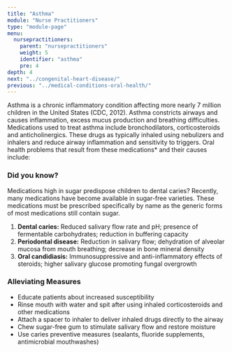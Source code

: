 ```yaml
---
title: "Asthma"
module: "Nurse Practitioners"
type: "module-page"
menu:
  nursepractitioners:
    parent: "nursepractitioners"
    weight: 5
    identifier: "asthma"
    pre: 4
depth: 4
next: "../congenital-heart-disease/"
previous: "../medical-conditions-oral-health/"
---
```

<div class="pageblock"><p>Asthma is a chronic inflammatory condition affecting more nearly 7 million children in the United States (CDC, 2012). Asthma constricts airways and causes inflammation, excess mucus production and breathing difficulties. Medications used to treat asthma include bronchodilators, corticosteroids and anticholinergics. These drugs as typically inhaled using nebulizers and inhalers and reduce airway inflammation and sensitivity to triggers. Oral health problems that result from these medications* and their causes include:</p>
</div><div class="pageblock did_you_know"><h3>Did you know?</h3><p>Medications high in sugar predispose children to dental caries? Recently, many medications have become available in sugar-free varieties. These medications must be prescribed specifically by name as the generic forms of most medications still contain sugar.</p>
</div><div class="pageblock"><ol>
<li><strong>Dental caries:</strong> Reduced salivary flow rate and pH; presence of fermentable carbohydrates; reduction in buffering capacity</li>
<li><strong>Periodontal disease:</strong> Reduction in salivary flow; dehydration of alveolar mucosa from mouth breathing; decrease in bone mineral density</li>
<li><strong>Oral candidiasis:</strong> Immunosuppressive and anti-inflammatory effects of steroids; higher salivary glucose promoting fungal overgrowth</li>
</ol>
</div><div class="pageblock"><h3>Alleviating Measures</h3>
<ul>
<li>Educate patients about increased susceptibility</li>
<li>Rinse mouth with water and spit after using inhaled corticosteroids and other medications</li>
<li>Attach a spacer to inhaler to deliver inhaled drugs directly to the airway</li>
<li>Chew sugar-free gum to stimulate salivary flow and restore moisture</li>
<li>Use caries preventive measures (sealants, fluoride supplements, antimicrobial mouthwashes)</li>
</ul>
</div>
